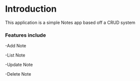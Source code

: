 #  **Introduction**

This application is a simple Notes app based off a CRUD system

### Features include

-Add Note   

-List Note   

-Update Note   

-Delete Note 
